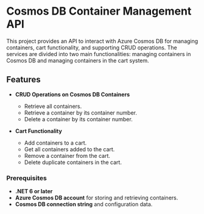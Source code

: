 # Cosmos DB Container Management API

This project provides an API to interact with Azure Cosmos DB for managing containers, cart functionality, and supporting CRUD operations. The services are divided into two main functionalities: managing containers in Cosmos DB and managing containers in the cart system.

## Features

- **CRUD Operations on Cosmos DB Containers**
  - Retrieve all containers.
  - Retrieve a container by its container number.
  - Delete a container by its container number.
  
- **Cart Functionality**
  - Add containers to a cart.
  - Get all containers added to the cart.
  - Remove a container from the cart.
  - Delete duplicate containers in the cart.


### Prerequisites

- **.NET 6 or later**
- **Azure Cosmos DB account** for storing and retrieving containers.
- **Cosmos DB connection string** and configuration data.

